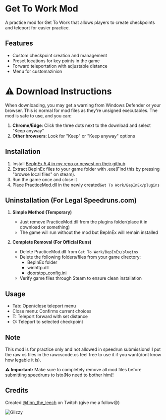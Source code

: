 # Get To Work Mod

A practice mod for Get To Work that allows players to create checkpoints and teleport for easier practice.

## Features
- Custom checkpoint creation and management
- Preset locations for key points in the game
- Forward teleportation with adjustable distance
- Menu for customazinion

# ⚠️ Download Instructions
When downloading, you may get a warning from Windows Defender or your browser. This is normal for mod files as they're unsigned executables. The mod is safe to use, and you can:

1. **Chrome/Edge**: Click the three dots next to the download and select "Keep anyway"
3. **Other browsers**: Look for "Keep" or "Keep anyway" options

## Installation
1. Install [BepInEx 5.4 in my repo or newest on their github](https://github.com/BepInEx/BepInEx/releases)
2. Extract BepInEx files to your game folder with .exe(Find this by pressing "browse local files" on steam).
3. Run the game once and close it
4. Place PracticeMod.dll in the newly created`Get To Work/BepInEx/plugins`

## Uninstallation (For Legal Speedruns.com)
1. **Simple Method (Temporary)**
   - Just remove PracticeMod.dll from the plugins folder(place it in download or something)
   - The game will run without the mod but BepInEx will remain installed

2. **Complete Removal (For Official Runs)**
   - Delete PracticeMod.dll from `Get To Work/BepInEx/plugins`
   - Delete the following folders/files from your game directory:
     - BepInEx folder
     - winhttp.dll
     - doorstop_config.ini
   - Verify game files through Steam to ensure clean installation

## Usage
- Tab: Open/close teleport menu
- Close menu: Confirms current choices
- T: Teleport forward with set distance
- O: Teleport to selected checkpoint

## Note
This mod is for practice only and not allowed in speedrun submissions!
I put the raw cs files in the rawcscode.cs feel free to use it if you want(dont know how legable it is).



⚠️ **Important:** Make sure to completely remove all mod files before submitting speedruns to Isto(No need to bother him)!

## Credits
Created [@finn_the_leech](https://www.twitch.tv/finn_the_leech) on Twitch (give me a follow😄)

![Glizzy](https://villacocina.com/wp-content/uploads/2023/04/Mexican-Hotdogs-WEBSITE-scaled.jpg)
